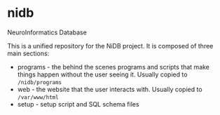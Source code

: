 # nidb
NeuroInformatics Database

This is a unified repository for the NiDB project. It is composed of three main sections:

* programs - the behind the scenes programs and scripts that make things happen without the user seeing it. Usually copied to `/nidb/programs`
* web - the website that the user interacts with. Usually copied to `/var/www/html`
* setup - setup script and SQL schema files
